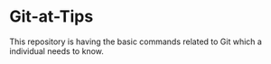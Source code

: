 # Git-at-Tips

This repository is having the basic commands related to Git which a individual needs to know.
